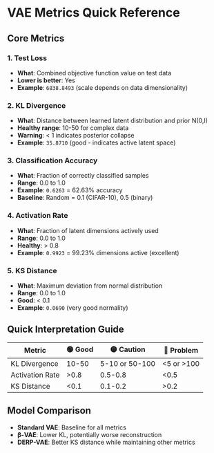 # VAE Metrics Quick Reference

## Core Metrics

### 1. **Test Loss** 
- **What**: Combined objective function value on test data
- **Lower is better**: Yes
- **Example**: `6838.8493` (scale depends on data dimensionality)

### 2. **KL Divergence**
- **What**: Distance between learned latent distribution and prior N(0,I)
- **Healthy range**: 10-50 for complex data
- **Warning**: < 1 indicates posterior collapse
- **Example**: `35.8710` (good - indicates active latent space)

### 3. **Classification Accuracy**
- **What**: Fraction of correctly classified samples
- **Range**: 0.0 to 1.0 
- **Example**: `0.6263` = 62.63% accuracy
- **Baseline**: Random = 0.1 (CIFAR-10), 0.5 (binary)

### 4. **Activation Rate**
- **What**: Fraction of latent dimensions actively used
- **Range**: 0.0 to 1.0
- **Healthy**: > 0.8
- **Example**: `0.9923` = 99.23% dimensions active (excellent)

### 5. **KS Distance**
- **What**: Maximum deviation from normal distribution
- **Range**: 0.0 to 1.0
- **Good**: < 0.1 
- **Example**: `0.0690` (very good normality)

## Quick Interpretation Guide

| Metric | 🟢 Good | 🟡 Caution | 🔴 Problem |
|--------|---------|------------|------------|
| KL Divergence | 10-50 | 5-10 or 50-100 | <5 or >100 |
| Activation Rate | >0.8 | 0.5-0.8 | <0.5 |
| KS Distance | <0.1 | 0.1-0.2 | >0.2 |

## Model Comparison
- **Standard VAE**: Baseline for all metrics
- **β-VAE**: Lower KL, potentially worse reconstruction
- **DERP-VAE**: Better KS distance while maintaining other metrics
